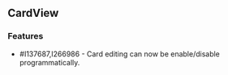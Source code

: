 ## CardView

### Features

*  \#I137687,I266986 - Card editing can now be enable/disable programmatically.